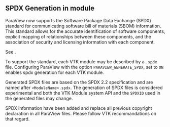 ## SPDX Generation in module

ParaView now supports the Software Package Data Exchange (SPDX) standard for communicating
software bill of materials (SBOM) information. This standard allows for the accurate
identification of software components, explicit mapping of relationships between these
components, and the association of security and licensing information with each component.

See [](https://docs.vtk.org/en/latest/advanced/spdx_and_sbom.html).

To support the standard, each VTK module may be described by a `.spdx` file. Configuring
ParaView with the option `PARAVIEW_GENERATE_SPDX`, set to `ON` enables spdx generation
for each VTK module.

Generated SPDX files are based on the SPDX 2.2 specification and are named after `<ModuleName>.spdx`.
The generation of SPDX files is considered experimental and both the VTK Module system API and
the `SPDXID` used in the generated files may change.

SPDX information have been added and replace all previous copyright declaration in all ParaView
files. Please follow VTK recommandations on that regard.
